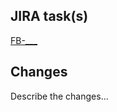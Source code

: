 ## JIRA task(s)

[FB-___](https://daveclarkdesign.atlassian.net/browse/FB-___)

## Changes

Describe the changes...
